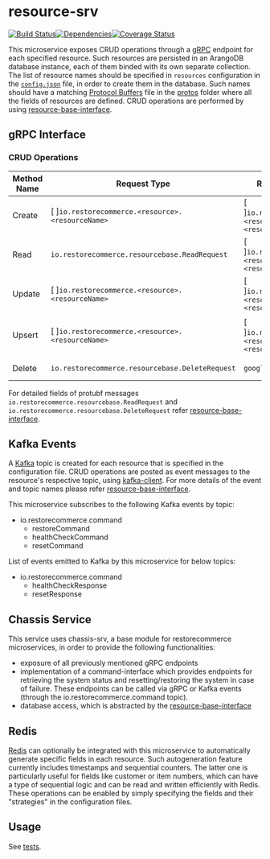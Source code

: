 # resource-srv
<img src="http://img.shields.io/npm/v/%40restorecommerce%2Fresource%2Dsrv.svg?style=flat-square" alt="">[![Build Status][build]](https://travis-ci.org/restorecommerce/resource-srv?branch=master)[![Dependencies][depend]](https://david-dm.org/restorecommerce/resource-srv)[![Coverage Status][cover]](https://coveralls.io/github/restorecommerce/resource-srv?branch=master)

[version]: http://img.shields.io/npm/v/resource-srv.svg?style=flat-square
[build]: http://img.shields.io/travis/restorecommerce/resource-srv/master.svg?style=flat-square
[depend]: https://img.shields.io/david/restorecommerce/resource-srv.svg?style=flat-square
[cover]: http://img.shields.io/coveralls/restorecommerce/resource-srv/master.svg?style=flat-square

This microservice exposes CRUD operations through a [gRPC](https://grpc.io/docs/) endpoint for each specified resource. Such resources are persisted in an ArangoDB database instance, each of them binded with its own separate collection.
The list of resource names should be specified in `resources` configuration in the [`config.json`](cfg/config.json) file, in order to create them in the database. Such names should have a matching [Protocol Buffers](https://developers.google.com/protocol-buffers/) file in the [protos](https://github.com/restorecommerce/protos) folder where all the fields of resources are defined. 
CRUD operations are performed by using [resource-base-interface](https://github.com/restorecommerce/resource-base-interface/).

## gRPC Interface

### CRUD Operations

| Method Name | Request Type | Response Type | Description |
| ----------- | ------------ | ------------- | ------------|
| Create | [ ]`io.restorecommerce.<resource>.<resourceName>` | [ ]`io.restorecommerce.<resource>.<resourceName>` | List of \<resourceName> to be created |
| Read | `io.restorecommerce.resourcebase.ReadRequest` | [ ]`io.restorecommerce.<resource>.<resourceName>` | List of \<resourceName> |
| Update | [ ]`io.restorecommerce.<resource>.<resourceName>` | [ ]`io.restorecommerce.<resource>.<resourceName>` | List of \<resourceName> to be updated |
| Upsert | [ ]`io.restorecommerce.<resource>.<resourceName>` | [ ]`io.restorecommerce.<resource>.<resourceName>` | List of \<resourceName> to be created or updated |
| Delete | `io.restorecommerce.resourcebase.DeleteRequest`   | `google.protobuf.Empty` | List of resource IDs to be deleted |

For detailed fields of protubf messages `io.restorecommerce.resourcebase.ReadRequest` and `io.restorecommerce.resourcebase.DeleteRequest` refer [resource-base-interface](https://github.com/restorecommerce/resource-base-interface/).

## Kafka Events

A [Kafka](https://kafka.apache.org/) topic is created for each resource that is specified in the configuration file.
CRUD operations are posted as event messages to the resource's respective topic, using [kafka-client](https://github.com/restorecommerce/kafka-client).
For more details of the event and topic names please refer [resource-base-interface](https://github.com/restorecommerce/resource-base-interface).

This microservice subscribes to the following Kafka events by topic:
- io.restorecommerce.command
  - restoreCommand
  - healthCheckCommand
  - resetCommand

List of events emitted to Kafka by this microservice for below topics:
- io.restorecommerce.command
  - healthCheckResponse
  - resetResponse

## Chassis Service

This service uses chassis-srv, a base module for restorecommerce microservices, in order to provide the following functionalities:

- exposure of all previously mentioned gRPC endpoints
- implementation of a command-interface which provides endpoints for retrieving the system status and resetting/restoring the system in case of failure. These endpoints can be called via gRPC or Kafka events (through the io.restorecommerce.command topic).
- database access, which is abstracted by the [resource-base-interface](https://github.com/restorecommerce/resource-base-interface)

## Redis

[Redis](https://redis.io/) can optionally be integrated with this microservice to automatically generate specific fields in each resource.
Such autogeneration feature currently includes timestamps and sequential counters. The latter one is particularly useful for fields like customer or item numbers, which can have a type of sequential logic and can be read and written efficiently with Redis.
These operations can be enabled by simply specifying the fields and their "strategies" in the configuration files.

## Usage

See [tests](/test/).
